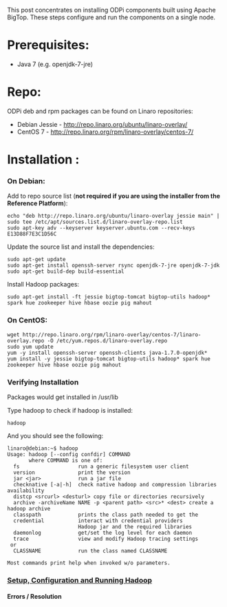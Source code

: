 This post concentrates on installing ODPi components built using Apache BigTop. These steps configure and run the components on a single node.

# Prerequisites:

* Java 7 (e.g. openjdk-7-jre)

# Repo:

ODPi deb and rpm packages can be found on Linaro repositories:

* Debian Jessie - http://repo.linaro.org/ubuntu/linaro-overlay/
* CentOS 7 - http://repo.linaro.org/rpm/linaro-overlay/centos-7/


# Installation :

### On Debian:

Add to repo source list (**not required if you are using the installer from the Reference Platform**):

    echo "deb http://repo.linaro.org/ubuntu/linaro-overlay jessie main" | sudo tee /etc/apt/sources.list.d/linaro-overlay-repo.list
    sudo apt-key adv --keyserver keyserver.ubuntu.com --recv-keys E13D88F7E3C1D56C

Update the source list and install the dependencies:

    sudo apt-get update
    sudo apt-get install openssh-server rsync openjdk-7-jre openjdk-7-jdk
    sudo apt-get build-dep build-essential

Install Hadoop packages:
    
    sudo apt-get install -ft jessie bigtop-tomcat bigtop-utils hadoop* spark hue zookeeper hive hbase oozie pig mahout

### On CentOS:

    wget http://repo.linaro.org/rpm/linaro-overlay/centos-7/linaro-overlay.repo -O /etc/yum.repos.d/linaro-overlay.repo
    sudo yum update
    yum -y install openssh-server openssh-clients java-1.7.0-openjdk*
    yum install -y jessie bigtop-tomcat bigtop-utils hadoop* spark hue zookeeper hive hbase oozie pig mahout


### Verifying Installation 

Packages would get installed in /usr/lib 

Type hadoop to check if hadoop is installed:

    hadoop

And you should see the following:

    linaro@debian:~$ hadoop
    Usage: hadoop [--config confdir] COMMAND
           where COMMAND is one of:
      fs                   run a generic filesystem user client
      version              print the version
      jar <jar>            run a jar file
      checknative [-a|-h]  check native hadoop and compression libraries availability
      distcp <srcurl> <desturl> copy file or directories recursively
      archive -archiveName NAME -p <parent path> <src>* <dest> create a hadoop archive
      classpath            prints the class path needed to get the
      credential           interact with credential providers
                           Hadoop jar and the required libraries
      daemonlog            get/set the log level for each daemon
      trace                view and modify Hadoop tracing settings
     or
      CLASSNAME            run the class named CLASSNAME
     
    Most commands print help when invoked w/o parameters.

### [Setup, Configuration and Running Hadoop](https://github.com/96boards/documentation/wiki/ODPi-BigTop-Hadoop-configuration-and-Running) 
#### Errors / Resolution